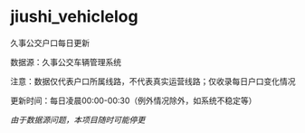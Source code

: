 # jiushi_vehiclelog

久事公交户口每日更新

数据源：久事公交车辆管理系统

注意：数据仅代表户口所属线路，不代表真实运营线路；仅收录每日户口变化情况

更新时间：每日凌晨00:00-00:30（例外情况除外，如系统不稳定等）

*由于数据源问题，本项目随时可能停更*
